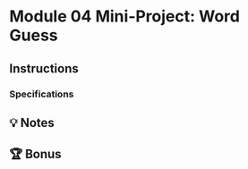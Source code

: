 # Module 04 Mini-Project: Word Guess



## Instructions



### Specifications



## 💡 Notes



## 🏆 Bonus

